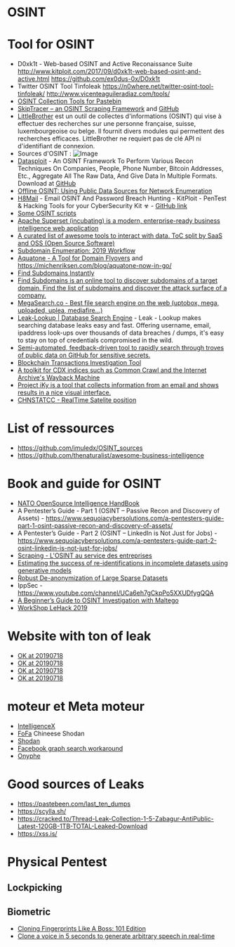 OSINT
======

# Tool for OSINT
* D0xk1t - Web-based OSINT and Active Reconaissance Suite http://www.kitploit.com/2017/09/d0xk1t-web-based-osint-and-active.html https://github.com/ex0dus-0x/D0xk1t
* Twitter OSINT Tool Tinfoleak https://n0where.net/twitter-osint-tool-tinfoleak/ http://www.vicenteaguileradiaz.com/tools/
* [OSINT Collection Tools for Pastebin](https://jakecreps.com/2019/05/08/osint-collection-tools-for-pastebin/)
* [SkipTracer – an OSINT Scraping Framework](https://jakecreps.com/2019/07/01/skiptracer/) and [GitHub](https://github.com/xillwillx/skiptracer)
* [LittleBrother](https://github.com/lulz3xploit/LittleBrother) est un outil de collectes d'informations (OSINT) qui vise à effectuer des recherches sur une personne française, suisse, luxembourgeoise ou belge. Il fournit divers modules qui permettent des recherches efficaces. LittleBrother ne requiert pas de clé API ni d'identifiant de connexion.
* Sources d'OSINT : ![Image](https://miro.medium.com/max/1318/1*Dpf3zGMTvMZ94ydA2qIYmA.png)
* [Datasploit](https://www.kitploit.com/2018/09/datasploit-osint-framework-to-perform.html) - An OSINT Framework To Perform Various Recon Techniques On Companies, People, Phone Number, Bitcoin Addresses, Etc., Aggregate All The Raw Data, And Give Data In Multiple Formats. Download at [GitHub](https://github.com/DataSploit/datasploit)
* [Offline OSINT: Using Public Data Sources for Network Enumeration](https://www.ubeeri.com/blog/2018/3/27/offline-osint-using-public-data-sources-for-network-enumeration)
* [H8Mail](https://www.kitploit.com/2019/01/h8mail-email-osint-and-password-breach.html) - Email OSINT And Password Breach Hunting - KitPloit - PenTest & Hacking Tools for your CyberSecurity Kit ☣ - [GitHub link](https://github.com/khast3x/h8mail)
* [Some OSINT scripts](https://github.com/ShrewkRoot/OSINT-SCRIPTS)
* [Apache Superset (incubating) is a modern, enterprise-ready business intelligence web application](https://github.com/apache/incubator-superset/)
* [A curated list of awesome tools to interact with data. ToC split by SaaS and OSS (Open Source Software)](https://github.com/thenaturalist/awesome-business-intelligence)
* [Subdomain Enumeration: 2019 Workflow](https://0xpatrik.com/subdomain-enumeration-2019/)
* [Aquatone - A Tool for Domain Flyovers](https://github.com/michenriksen/aquatone) and https://michenriksen.com/blog/aquatone-now-in-go/
* [Find Subdomains Instantly](https://findsubdomains.com/)
* [Find Subdomains is an online tool to discover subdomains of a target domain. Find the list of subdomains and discover the attack surface of a company.](https://pentest-tools.com/information-gathering/find-subdomains-of-domain)
* [MegaSearch.co - Best file search engine on the web (uptobox, mega, uploaded, uplea, mediafire...)](http://megasearch.co/)
* [Leak-Lookup | Database Search Engine](https://leak-lookup.com/databases) - Leak - Lookup makes searching database leaks easy and fast. Offering username, email, ipaddress look-ups over thousands of data breaches / dumps, it's easy to stay on top of credentials compromised in the wild.
* [Semi-automated, feedback-driven tool to rapidly search through troves of public data on GitHub for sensitive secrets.](https://github.com/BishopFox/GitGot)
* [Blockchain Transactions Investigation Tool](https://github.com/s0md3v/Orbit)
* [A toolkit for CDX indices such as Common Crawl and the Internet Archive's Wayback Machine](https://github.com/cocrawler/cdx_toolkit)
* [Project iKy is a tool that collects information from an email and shows results in a nice visual interface.](https://gitlab.com/kennbroorg/iKy/)
* [CHNSTATCC - RealTime Satelite position](http://8.9.36.135/track/track.php)

# List of ressources
* https://github.com/imuledx/OSINT_sources
* https://github.com/thenaturalist/awesome-business-intelligence

# Book and guide for OSINT
* [NATO OpenSource Intelligence HandBook](http://www.au.af.mil/au/awc/awcgate/nato/osint_hdbk.pdf)
* A Pentester’s Guide - Part 1 (OSINT – Passive Recon and Discovery of Assets) - https://www.sequoiacybersolutions.com/a-pentesters-guide-part-1-osint-passive-recon-and-discovery-of-assets/
* A Pentester’s Guide - Part 2 (OSINT – LinkedIn is Not Just for Jobs) - https://www.sequoiacybersolutions.com/a-pentesters-guide-part-2-osint-linkedin-is-not-just-for-jobs/
* [Scraping - L'OSINT au service des entreprises](https://docs.google.com/presentation/d/1OFGNnvTpfVs9uL4oLf53THdxC1UVh7B8drXl7b5aciE/mobilepresent#slide=id.p)
* [Estimating the success of re-identifications in incomplete datasets using generative models](https://www.nature.com/articles/s41467-019-10933-3)
* [Robust De-anonymization of Large Sparse Datasets](https://www.cs.cornell.edu/~shmat/shmat_oak08netflix.pdf)
* IppSec - https://www.youtube.com/channel/UCa6eh7gCkpPo5XXUDfygQQA
* [A Beginner’s Guide to OSINT Investigation with Maltego](https://medium.com/@raebaker/a-beginners-guide-to-osint-investigation-with-maltego-6b195f7245cc)
* [WorkShop LeHack 2019](https://github.com/shrewkroot/workshop)

# Website with ton of leak
* [OK at 20190718](http://185.197.30.221/?dir=down%2Fpasswds)
* [OK at 20190718](https://b4ckdoorarchive.host/HELL-ARCHIVE/)
* [OK at 20190718](http://www.flashteam.xyz/c/)
* [OK at 20190718](https://192.169.136.87/)

# moteur et Meta moteur
* [IntelligenceX](https://intelx.io/tools)
* [FoFa](https://fofa.so) Chineese Shodan
* [Shodan](https://shodan.io)
* [Facebook graph search workaround](https://mtg-bi.com/content/facebook-graph-search-workaround)
* [Onyphe](https://www.onyphe.io/search/)

# Good sources of Leaks
* https://pastebeen.com/last_ten_dumps
* https://scylla.sh/
* https://cracked.to/Thread-Leak-Collection-1-5-Zabagur-AntiPublic-Latest-120GB-1TB-TOTAL-Leaked-Download
* https://xss.is/

# Physical Pentest
## Lockpicking

## Biometric
* [Cloning Fingerprints Like A Boss: 101 Edition](https://medium.com/@LucaBongiorni/cloning-fingerprints-like-a-boss-101-edition-893468ecc826)
* [Clone a voice in 5 seconds to generate arbitrary speech in real-time](https://github.com/CorentinJ/Real-Time-Voice-Cloning)
